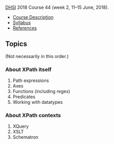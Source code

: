 [DHSI](http://dhsi.org) 2018 Course 44 (week 2, 11–15 June, 2018).

* [Course Description](dhsi-XPath_CourseDescription.md) 
* [Syllabus](Syllabus.md)
* [References](References.md)

## Topics

(Not necessarily in this order.)

### About XPath itself

1. Path expressions
1. Axes
1. Functions (including regex)
1. Predicates
1. Working with datatypes

### About XPath contexts

1. XQuery
1. XSLT
1. Schematron


